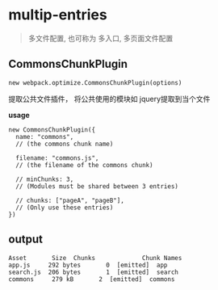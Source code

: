 # multip-entries

> 多文件配置, 也可称为 多入口, 多页面文件配置

## CommonsChunkPlugin

`new webpack.optimize.CommonsChunkPlugin(options)`

提取公共文件插件， 将公共使用的模块如 jquery提取到当个文件

**usage**

```
new CommonsChunkPlugin({
  name: "commons",
  // (the commons chunk name)

  filename: "commons.js",
  // (the filename of the commons chunk)

  // minChunks: 3,
  // (Modules must be shared between 3 entries)

  // chunks: ["pageA", "pageB"],
  // (Only use these entries)
})
```

## output

```
Asset       Size  Chunks             Chunk Names
app.js     292 bytes       0  [emitted]  app
search.js  206 bytes       1  [emitted]  search
commons     279 kB       2  [emitted]  commons
```
